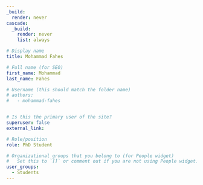 ```yaml
---
_build:
  render: never
cascade:
  _build:
    render: never
    list: always

# Display name
title: Mohammad Fahes

# Full name (for SEO)
first_name: Mohammad
last_name: Fahes

# Username (this should match the folder name)
# authors:
#   - mohammad-fahes


# Is this the primary user of the site?
superuser: false
external_link: 

# Role/position
role: PhD Student

# Organizational groups that you belong to (for People widget)
#   Set this to `[]` or comment out if you are not using People widget.
user_groups:
  - Students
---
```


